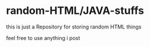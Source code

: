 # random-HTML/JAVA-stuffs

this is just a Repository for storing  random HTML things


feel free to use anything i post 
